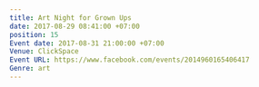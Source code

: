 ```yaml
---
title: Art Night for Grown Ups
date: 2017-08-29 08:41:00 +07:00
position: 15
Event date: 2017-08-31 21:00:00 +07:00
Venue: ClickSpace
Event URL: https://www.facebook.com/events/2014960165406417
Genre: art
---
```



